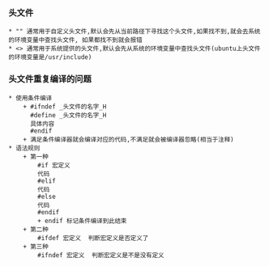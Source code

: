 ### 头文件
    * "" 通常用于自定义头文件,默认会先从当前路径下寻找这个头文件,如果找不到,就会去系统的环境变量中查找头文件, 如果都找不到就会报错
    * <> 通常用于系统提供的头文件,默认会先从系统的环境变量中查找头文件(ubuntu上头文件的环境变量是/usr/include)


### 头文件重复编译的问题
    * 使用条件编译
        + #ifndef _头文件的名字_H  
          #define _头文件的名字_H  
          具体内容  
          #endif  
        + 满足条件编译器就会编译对应的代码,不满足就会被编译器忽略(相当于注释)
    * 语法规则
        + 第一种
            #if 宏定义   
            代码
            #elif
            代码  
            #else  
            代码  
            #endif    
            + endif 标记条件编译到此结束
        + 第二种
            #ifdef 宏定义  判断宏定义是否定义了
        + 第三种
            #ifndef 宏定义  判断宏定义是不是没有定义
